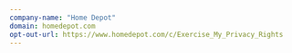 ```yaml
---
company-name: "Home Depot"
domain: homedepot.com
opt-out-url: https://www.homedepot.com/c/Exercise_My_Privacy_Rights
---
```





